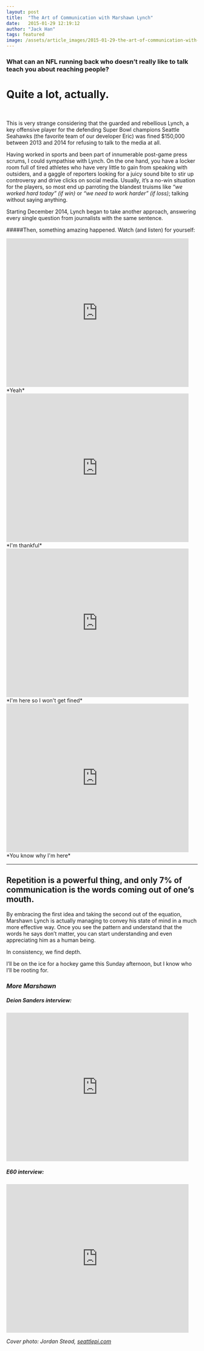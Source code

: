 ```yaml
---
layout: post
title:  "The Art of Communication with Marshawn Lynch"
date:   2015-01-29 12:19:12
author: "Jack Han"
tags: featured
image: /assets/article_images/2015-01-29-the-art-of-communication-with-marshawn-lynch/lynch.jpg
---
```


### What can an NFL running back who doesn’t really like to talk teach you about reaching people?

# Quite a lot, actually.
<br/>

This is very strange considering that the guarded and rebellious Lynch, a key offensive player for the defending Super Bowl champions Seattle Seahawks (the favorite team of our developer Eric) was fined $150,000 between 2013 and 2014 for refusing to talk to the media at all.

Having worked in sports and been part of innumerable post-game press scrums, I could sympathise with Lynch. On the one hand, you have a locker room full of tired athletes who have very little to gain from speaking with outsiders, and a gaggle of reporters looking for a juicy sound bite to stir up controversy and drive clicks on social media. Usually, it’s a no-win situation for the players, so most end up parroting the blandest truisms like *“we worked hard today” (if win)* or *“we need to work harder” (if loss)*; talking without saying anything.

Starting December 2014, Lynch began to take another approach, answering every single question from journalists with the same sentence.

#####Then, something amazing happened. Watch (and listen) for yourself:

<iframe title="Yeah" width="480" height="390" src="https://www.youtube.com/embed/0fXQ8JyxGC8" frameborder="0" allowfullscreen></iframe>
*Yeah*

<iframe title="I’m thankful" width="480" height="390" src="https://www.youtube.com/embed/eJWkoXsuE8I" frameborder="0" allowfullscreen></iframe>
*I'm thankful*

<iframe title="I'm here so I won't get fined" width="480" height="390" src="https://www.youtube.com/embed/G1kvwXsZtU8" frameborder="0" allowfullscreen></iframe>
*I'm here so I won't get fined*

<iframe title="You know why I'm here" width="480" height="390" src="https://www.youtube.com/embed/Bn0Z3oj59yU" frameborder="0" allowfullscreen></iframe>
*You know why I'm here*

---

## Repetition is a powerful thing, and only 7% of communication is the words coming out of one’s mouth.

By embracing the first idea and taking the second out of the equation, Marshawn Lynch is actually managing to convey his state of mind in a much more effective way. Once you see the pattern and understand that the words he says don’t matter, you can start understanding and even appreciating him as a human being.

In consistency, we find depth.

I’ll be on the ice for a hockey game this Sunday afternoon, but I know who I’ll be rooting for.

### *More Marshawn*

##### Deion Sanders interview:

<iframe title="Deion Sanders Interview" width="480" height="390" src="https://www.youtube.com/embed/xknBTqR_-GQ" frameborder="0" allowfullscreen></iframe>

##### E60 interview:

<iframe title="E60 interview" width="480" height="390" src="https://www.youtube.com/embed/uHOHHstmXe4" frameborder="0" allowfullscreen></iframe>

*Cover photo: Jordan Stead, [seattlepi.com](http://blog.seattlepi.com/football/files/2014/11/sidebar.jpg)*